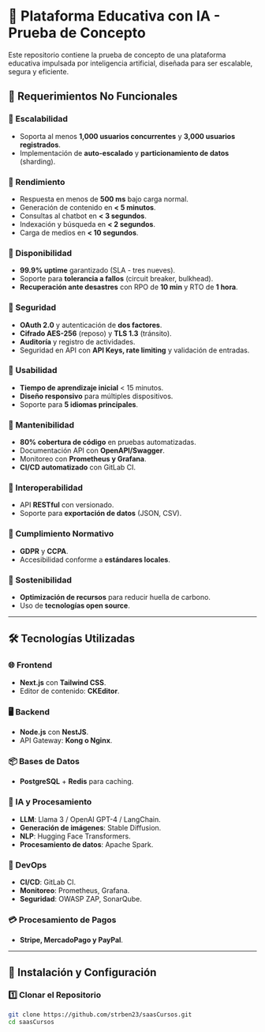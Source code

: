 # 🚀 Plataforma Educativa con IA - Prueba de Concepto

Este repositorio contiene la prueba de concepto de una plataforma educativa impulsada por inteligencia artificial, diseñada para ser escalable, segura y eficiente.

## 📌 Requerimientos No Funcionales

### 🔹 Escalabilidad
- Soporta al menos **1,000 usuarios concurrentes** y **3,000 usuarios registrados**.
- Implementación de **auto-escalado** y **particionamiento de datos** (sharding).

### 🔹 Rendimiento
- Respuesta en menos de **500 ms** bajo carga normal.
- Generación de contenido en **< 5 minutos**.
- Consultas al chatbot en **< 3 segundos**.
- Indexación y búsqueda en **< 2 segundos**.
- Carga de medios en **< 10 segundos**.

### 🔹 Disponibilidad
- **99.9% uptime** garantizado (SLA - tres nueves).
- Soporte para **tolerancia a fallos** (circuit breaker, bulkhead).
- **Recuperación ante desastres** con RPO de **10 min** y RTO de **1 hora**.

### 🔹 Seguridad
- **OAuth 2.0** y autenticación de **dos factores**.
- **Cifrado AES-256** (reposo) y **TLS 1.3** (tránsito).
- **Auditoría** y registro de actividades.
- Seguridad en API con **API Keys, rate limiting** y validación de entradas.

### 🔹 Usabilidad
- **Tiempo de aprendizaje inicial** < 15 minutos.
- **Diseño responsivo** para múltiples dispositivos.
- Soporte para **5 idiomas principales**.

### 🔹 Mantenibilidad
- **80% cobertura de código** en pruebas automatizadas.
- Documentación API con **OpenAPI/Swagger**.
- Monitoreo con **Prometheus y Grafana**.
- **CI/CD automatizado** con GitLab CI.

### 🔹 Interoperabilidad
- API **RESTful** con versionado.
- Soporte para **exportación de datos** (JSON, CSV).

### 🔹 Cumplimiento Normativo
- **GDPR** y **CCPA**.
- Accesibilidad conforme a **estándares locales**.

### 🔹 Sostenibilidad
- **Optimización de recursos** para reducir huella de carbono.
- Uso de **tecnologías open source**.

---

## 🛠 Tecnologías Utilizadas

### 🌐 Frontend
- **Next.js** con **Tailwind CSS**.
- Editor de contenido: **CKEditor**.

### 🖥️ Backend
- **Node.js** con **NestJS**.
- API Gateway: **Kong o Nginx**.

### 📦 Bases de Datos
- **PostgreSQL** + **Redis** para caching.

### 🤖 IA y Procesamiento
- **LLM**: Llama 3 / OpenAI GPT-4 / LangChain.
- **Generación de imágenes**: Stable Diffusion.
- **NLP**: Hugging Face Transformers.
- **Procesamiento de datos**: Apache Spark.

### 🔧 DevOps
- **CI/CD**: GitLab CI.
- **Monitoreo**: Prometheus, Grafana.
- **Seguridad**: OWASP ZAP, SonarQube.

### 💳 Procesamiento de Pagos
- **Stripe, MercadoPago y PayPal**.

---

## 🚀 Instalación y Configuración

### 1️⃣ Clonar el Repositorio
```bash
git clone https://github.com/strben23/saasCursos.git
cd saasCursos
